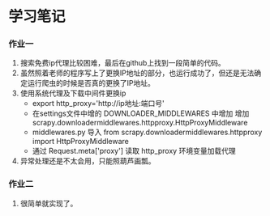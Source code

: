 # 学习笔记
### 作业一
1. 搜索免费ip代理比较困难，最后在github上找到一段简单的代码。
2. 虽然照着老师的程序写上了更换IP地址的部分，也运行成功了，但还是无法确定运行爬虫的时候是否真的更换了IP地址。
3. 使用系统代理及下载中间件更换ip
   - export http_proxy='http://ip地址:端口号'
   - 在settings文件中增的 DOWNLOADER_MIDDLEWARES 中增加 增加scrapy.downloadermiddlewares.httpproxy.HttpProxyMiddleware
   - middlewares.py 导入 from scrapy.downloadermiddlewares.httpproxy import HttpProxyMiddleware
   - 通过 Request.meta['proxy'] 读取 http_proxy 环境变量加载代理
4. 异常处理还是不太会用，只能照葫芦画瓢。

### 作业二
1. 很简单就实现了。
